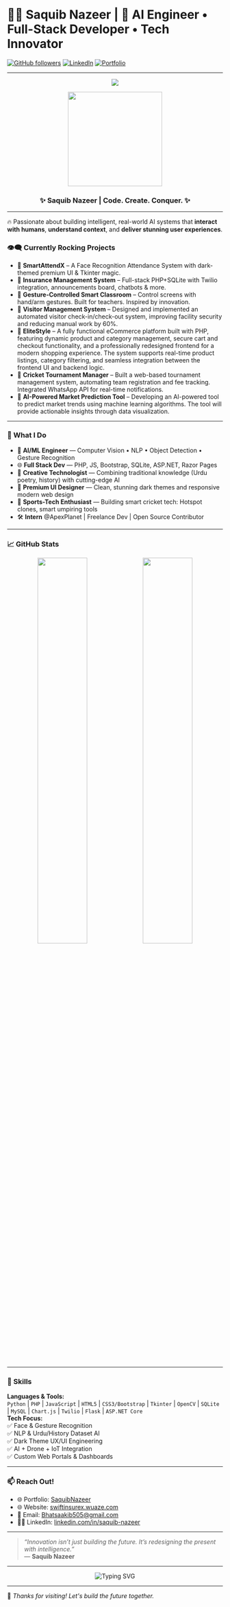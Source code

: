 # 👨‍💻 Saquib Nazeer | 🚀 AI Engineer • Full-Stack Developer • Tech Innovator

[![GitHub followers](https://img.shields.io/github/followers/saquibnazeer01?label=Follow&style=social)](https://github.com/SaquibNazeer01)
[![LinkedIn](https://img.shields.io/badge/LinkedIn-SaquibNazeer01-blue?style=flat&logo=linkedin)](https://www.linkedin.com/in/SaquibNazeer01/)
[![Portfolio](https://img.shields.io/badge/Portfolio-Live%20Now-orange?style=flat&logo=firefox-browser)](https://personal-portfolio-domain-skb.vercel.app)

---

<p align="center">
  <img src="https://readme-typing-svg.demolab.com/?lines=🚀+Full+Stack+Dev+|+AI+Engineer+|+UI+Artist;🔥+Building+Smart+Tech+for+a+Smarter+World.&center=true&width=500&height=50&font=Fira%20Code&pause=1000&color=F75C7E&vCenter=true&size=22" >
</p>

<p align="center">
  <img src="https://media.giphy.com/media/qgQUggAC3Pfv687qPC/giphy.gif" width="220">
</p>

<h3 align="center">✨ Saquib Nazeer | Code. Create. Conquer. ✨</h3>


-----

🔥 Passionate about building intelligent, real-world AI systems that **interact with humans**, **understand context**, and **deliver stunning user experiences**.

### 👁️‍🗨️ Currently Rocking Projects
- 🔹 **SmartAttendX** – A Face Recognition Attendance System with dark-themed premium UI & Tkinter magic.
- 🔹 **Insurance Management System** – Full-stack PHP+SQLite with Twilio integration, announcements board, chatbots & more.
- 🔹 **Gesture-Controlled Smart Classroom** – Control screens with hand/arm gestures. Built for teachers. Inspired by innovation.
- 🔹 **Visitor Management System** – Designed and implemented an automated visitor check-in/check-out system, improving facility security and reducing manual work by 60%.
- 🔹 **EliteStyle** – A fully functional eCommerce platform built with PHP, featuring dynamic product and category management, secure cart and checkout functionality, and a professionally redesigned frontend for a modern shopping experience. The system supports real-time product listings, category filtering, and seamless integration between the frontend UI and backend logic.
- 🔹 **Cricket Tournament Manager** – Built a web-based tournament management system, automating team registration and fee tracking. Integrated WhatsApp API for real-time notifications.
- 🔹 **AI-Powered Market Prediction Tool** – Developing an AI-powered tool to predict market trends using machine learning algorithms. The tool will provide actionable insights through data visualization.
---

### 💼 What I Do
- 🤖 **AI/ML Engineer** — Computer Vision • NLP • Object Detection • Gesture Recognition
- 🌐 **Full Stack Dev** — PHP, JS, Bootstrap, SQLite, ASP.NET, Razor Pages
- 🧠 **Creative Technologist** — Combining traditional knowledge (Urdu poetry, history) with cutting-edge AI
- 🎨 **Premium UI Designer** — Clean, stunning dark themes and responsive modern web design
- 🏏 **Sports-Tech Enthusiast** — Building smart cricket tech: Hotspot clones, smart umpiring tools
- 🛠️ **Intern** @ApexPlanet | Freelance Dev | Open Source Contributor

---

### 📈 GitHub Stats
<p align="center">
  <img src="https://github-readme-stats.vercel.app/api?username=SaquibNazeer01&show_icons=true&theme=radical&hide=issues" width="48%">
  <img src="https://github-readme-streak-stats.herokuapp.com/?user=SaquibNazeer01&theme=radical" width="48%">
</p>

---

### 🧠 Skills
**Languages & Tools:**  
`Python` | `PHP` | `JavaScript` | `HTML5` | `CSS3/Bootstrap` | `Tkinter` | `OpenCV` | `SQLite` | `MySQL` | `Chart.js` | `Twilio` | `Flask` | `ASP.NET Core`  
**Tech Focus:**  
✅ Face & Gesture Recognition  
✅ NLP & Urdu/History Dataset AI  
✅ Dark Theme UX/UI Engineering  
✅ AI + Drone + IoT Integration  
✅ Custom Web Portals & Dashboards

---


### 📫 Reach Out!
- 🌐 Portfolio: [SaquibNazeer](https://webn.in/saquib)
- 🌐 Website: [swiftinsurex.wuaze.com](https://swiftinsurex.wuaze.com)
- 📧 Email: Bhatsaakib505@gmail.com
- 🧑‍💼 LinkedIn: [linkedin.com/in/saquib-nazeer](https://www.linkedin.com/in/SaquibNazeer01/)

---

> _“Innovation isn’t just building the future. It’s redesigning the present with intelligence.”_  
> — **Saquib Nazeer**

---
<p align="center">
  <img src="https://readme-typing-svg.demolab.com/?lines=Crafting+Code+with+Passion...;Breathing+Life+into+Ideas.;Turning+AI+Dreams+into+Reality.&center=true&width=500&height=50&font=Fira%20Code&pause=1000&color=F75C7E&vCenter=true&size=22" alt="Typing SVG">
</p>


-----

🖤 *Thanks for visiting! Let's build the future together.*

